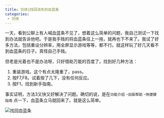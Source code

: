 ```yaml
---
title: 剑侠1找回消失的血蓝条
categories:
 - 剑侠
---
```


一天，看到公聊上有人喊血蓝条不见了，想着这么简单的问题，我自己测试一下找到办法就告诉他吧。于是我手贱的将血蓝条往上一拖，就再也下不来了。我试了好多方法，包括重设分辨率，用全屏显示游戏等等，都不行。就这样玩了好几天看不到血蓝条的日子。真怪自己手贱。

但老是光着也不是办法呀，只好借助万能的百度了。找到好几种方法：

1. 重装游戏。这个有点太隆重了，pass。
2. 按F7,F8。试着按了几下，没有任何反应。
3. 按F1，找到新手指南。

事实证明，方法3又快又好解决了问题。确切的说，是在`功能介绍` -`旧版帮助` -`快捷键指南` 点一下，血蓝条立马就回来了。就是这么简单。

![找回血蓝条](http://ppcckbqzy.bkt.clouddn.com/%E6%89%BE%E5%9B%9E%E8%A1%80%E8%93%9D%E6%9D%A1.png)